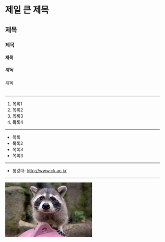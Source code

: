 # 제일 큰 제목
## 제목
### 제목
#### 제목
##### 제목
###### 제목
***

1. 목록1
2. 목록2
3. 목록3
4. 목록4

***

* 목록
* 목록2
* 목록3
* 목록3

***
- 청강대: <http://www.ck.ac.kr>

  
***

![실습캡쳐](./1.png)
